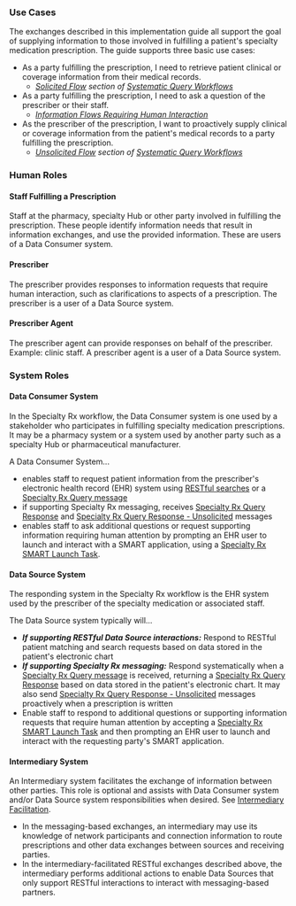 ### Use Cases

The exchanges described in this implementation guide all support the goal of supplying information to those involved in fulfilling a patient's specialty medication prescription. The guide supports three basic use cases:

* As a party fulfilling the prescription, I need to retrieve patient clinical or coverage information from their medical records. 
  * *[Solicited Flow](systematic-queries.html#solicited-workflow-overview) section of [Systematic Query Workflows](systematic-queries.html)*
* As a party fulfilling the prescription, I need to ask a question of the prescriber or their staff. 
  * *[Information Flows Requiring Human Interaction](human-interaction.html)*
* As the prescriber of the prescription, I want to proactively supply clinical or coverage information from the patient's medical records to a party fulfilling the prescription. 
  * *[Unsolicited Flow](systematic-queries.html#unsolicited-workflow-overview) section of [Systematic Query Workflows](systematic-queries.html)*

<p></p>

###  Human Roles

#### Staff Fulfilling a Prescription

Staff at the pharmacy, specialty Hub or other party involved in fulfilling the prescription. These people identify information needs that result in information exchanges, and use the provided information. These are users of a Data Consumer system.

#### Prescriber

The prescriber provides responses to information requests that require human interaction, such as clarifications to aspects of a prescription. The prescriber is a user of a Data Source system.

#### Prescriber Agent

The prescriber agent can provide responses on behalf of the prescriber. Example: clinic staff. A prescriber agent is a user of a Data Source system.

<p></p>

###  System Roles

#### Data Consumer System

In the Specialty Rx workflow, the Data Consumer system is one used by a stakeholder who participates in fulfilling specialty medication prescriptions. It may be a pharmacy system or a system used by another party such as a specialty Hub or pharmaceutical manufacturer.

A Data Consumer System...

- enables staff to request patient information from the prescriber's electronic health record (EHR) system using [RESTful searches](searches.html) or a [Specialty Rx Query message](StructureDefinition-specialty-rx-bundle-query.html)
- if supporting Specialty Rx messaging, receives [Specialty Rx Query Response](StructureDefinition-specialty-rx-bundle-query-response.html) and [Specialty Rx Query Response - Unsolicited](StructureDefinition-specialty-rx-bundle-query-response-unsolicited.html) messages
- enables staff to ask additional questions or request supporting information requiring human attention by prompting an EHR user to launch and interact with a SMART application, using a [Specialty Rx SMART Launch Task](StructureDefinition-specialty-rx-task-smart-launch.html).

#### Data Source System

The responding system in the Specialty Rx workflow is the EHR system used by the prescriber of the specialty medication or associated staff.

The Data Source system typically will...

- ***If supporting RESTful Data Source interactions:*** Respond to RESTful patient matching and search requests based on data stored in the patient's electronic chart
- ***If supporting Specialty Rx messaging:*** Respond systematically when a [Specialty Rx Query message](StructureDefinition-specialty-rx-bundle-query.html) is received, returning a [Specialty Rx Query Response](StructureDefinition-specialty-rx-bundle-query-response.html) based on data stored in the patient's electronic chart. It may also send [Specialty Rx Query Response - Unsolicited](StructureDefinition-specialty-rx-bundle-query-response-unsolicited.html) messages proactively when a prescription is written
- Enable staff to respond to additional questions or supporting information requests that require human attention by accepting a [Specialty Rx SMART Launch Task](StructureDefinition-specialty-rx-task-smart-launch.html) and then prompting an EHR user to launch and interact with the requesting party's SMART application.

#### Intermediary System

An Intermediary system facilitates the exchange of information between other parties. This role is optional and assists with Data Consumer system and/or Data Source system responsibilities when desired. See [Intermediary Facilitation](intermediary.html).

- In the messaging-based exchanges, an intermediary may use its knowledge of network participants and connection information to route prescriptions and other data exchanges between sources and receiving parties.
- In the intermediary-facilitated RESTful exchanges described above, the intermediary performs additional actions to enable Data Sources that only support RESTful interactions to interact with messaging-based partners.

<br>

